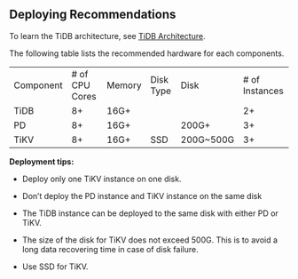 ## Deploying Recommendations

To learn the TiDB architecture, see [TiDB Architecture](../README.md#TiDB-Architecture).

The following table lists the recommended hardware for each components.

<table>
  <tr>
    <td>Component</td>
    <td># of CPU Cores</td>
    <td>Memory</td>
    <td>Disk Type</td>
    <td>Disk</td>
    <td># of Instances</td>
  </tr>
  <tr>
    <td>TiDB</td>
    <td>8+</td>
    <td>16G+ </td>
    <td></td>
    <td></td>
    <td>2+</td>
  </tr>
  <tr>
    <td>PD</td>
    <td>8+</td>
    <td>16G+ </td>
    <td></td>
    <td>200G+</td>
    <td>3+</td>
  </tr>
  <tr>
    <td>TiKV</td>
    <td>8+</td>
    <td>16G+ </td>
    <td>SSD</td>
    <td>200G~500G</td>
    <td>3+</td>
  </tr>
</table>


**Deployment tips:**

* Deploy only one TiKV instance on one disk.

* Don’t deploy the PD instance and TiKV instance on the same disk

* The TiDB instance can be deployed to the same disk with either PD or TiKV.

* The size of the disk for TiKV does not exceed 500G. This is to avoid a long data recovering time in case of disk failure.

* Use SSD for TiKV.